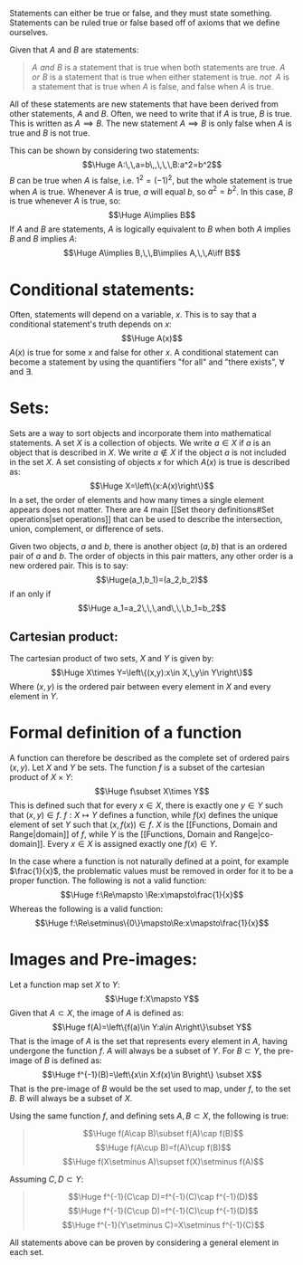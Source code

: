 Statements can either be true or false, and they must state something. Statements can be ruled true or false based off of axioms that we define ourselves.

Given that $A$ and $B$ are statements:
> $A\,\,and\,\,B$ is a statement that is true when both statements are true.
> $A\,\,or\,\,B$ is a statement that is true when either statement is true.
> $not\,\,\,A$ is a statement that is true when $A$ is false, and false when $A$ is true.

All of these statements are new statements that have been derived from other statements, $A$ and $B$. Often, we need to write that if $A$ is true, $B$ is true. This is written as $A\implies B$. The new statement $A\implies B$ is only false when $A$ is true and $B$ is not true.

This can be shown by considering two statements:
$$\Huge A:\,\,a=b\,,\,\,\,B:a^2=b^2$$
$B$ can be true when $A$ is false, i.e. $1^2=(-1)^2$, but the whole statement is true when $A$ is true. Whenever $A$ is true, $a$ will equal $b$, so $a^2=b^2$. In this case, $B$ is true whenever $A$ is true, so:
$$\Huge A\implies B$$
If $A$ and $B$ are statements, $A$ is logically equivalent to $B$ when both $A$ implies $B$ and $B$ implies $A$:
$$\Huge A\implies B,\,\,B\implies A,\,\,A\iff B$$

# Conditional statements:

Often, statements will depend on a variable, $x$. This is to say that a conditional statement's truth depends on $x$:
$$\Huge A(x)$$
$A(x)$ is true for some $x$ and false for other $x$. A conditional statement can become a statement by using the quantifiers "for all" and "there exists", $\forall$ and $\exists$.

# Sets:

Sets are a way to sort objects and incorporate them into mathematical statements. A set $X$ is a collection of objects. We write $a\in X$ if $a$ is an object that is described in $X$. We write $a\notin X$ if the object $a$ is not included in the set $X$. A set consisting of objects $x$ for which $A(x)$ is true is described as:
$$\Huge X=\left\{x:A(x)\right\}$$
In a set, the order of elements and how many times a single element appears does not matter. There are 4 main [[Set theory definitions#Set operations|set operations]] that can be used to describe the intersection, union, complement, or difference of sets.

Given two objects, $a$ and $b$, there is another object $(a,b)$ that is an ordered pair of $a$ and $b$. The order of objects in this pair matters, any other order is a new ordered pair. This is to say:
$$\Huge(a_1,b_1)=(a_2,b_2)$$
if an only if
$$\Huge a_1=a_2\,\,\,and\,\,\,b_1=b_2$$

## Cartesian product:

The cartesian product of two sets, $X$ and $Y$ is given by:
$$\Huge X\times Y=\left\{(x,y):x\in X,\,y\in Y\right\}$$
Where $(x,y)$ is the ordered pair between every element in $X$ and every element in $Y$.

# Formal definition of a function

A function can therefore be described as the complete set of ordered pairs $(x,y)$. Let $X$ and $Y$ be sets. The function $f$ is a subset of the cartesian product of $X\times Y$:
$$\Huge f\subset X\times Y$$
This is defined such that for every $x\in X$, there is exactly one $y\in Y$ such that $(x,y)\in f$. $f:X\mapsto Y$ defines a function, while $f(x)$ defines the unique element of set $Y$ such that $(x,f(x))\in f$. $X$ is the [[Functions, Domain and Range|domain]] of $f$, while $Y$ is the [[Functions, Domain and Range|co-domain]]. Every $x\in X$ is assigned exactly one $f(x)\in Y$.

In the case where a function is not naturally defined at a point, for example $\frac{1}{x}$, the problematic values must be removed in order for it to be a proper function. The following is not a valid function:
$$\Huge f:\Re\mapsto \Re:x\mapsto\frac{1}{x}$$
Whereas the following is a valid function:
$$\Huge f:\Re\setminus\{0\}\mapsto\Re:x\mapsto\frac{1}{x}$$

# Images and Pre-images:

Let a function map set $X$ to $Y$:
$$\Huge f:X\mapsto Y$$
Given that $A\subset X$, the image of $A$ is defined as:
$$\Huge f(A)=\left\{f(a)\in Y:a\in A\right\}\subset Y$$
That is the image of $A$ is the set that represents every element in $A$, having undergone the function $f$. $A$ will always be a subset of $Y$. For $B\subset Y$, the pre-image of $B$ is defined as:
$$\Huge f^{-1}(B)=\left\{x\in X:f(x)\in B\right\} \subset X$$
That is the pre-image of $B$ would be the set used to map, under $f$, to the set $B$. $B$ will always be a subset of $X$.

Using the same function $f$, and defining sets $A,B\subset X$, the following is true:
>$$\Huge f(A\cap B)\subset f(A)\cap f(B)$$
>$$\Huge f(A\cup B)=f(A)\cup f(B)$$
>$$\Huge f(X\setminus A)\supset f(X)\setminus f(A)$$

Assuming $C,D\subset Y$:
>$$\Huge f^{-1}(C\cap D)=f^{-1}(C)\cap f^{-1}(D)$$
>$$\Huge f^{-1}(C\cup D)=f^{-1}(C)\cup f^{-1}(D)$$
>$$\Huge f^{-1}(Y\setminus C)=X\setminus f^{-1}(C)$$

All statements above can be proven by considering a general element in each set.